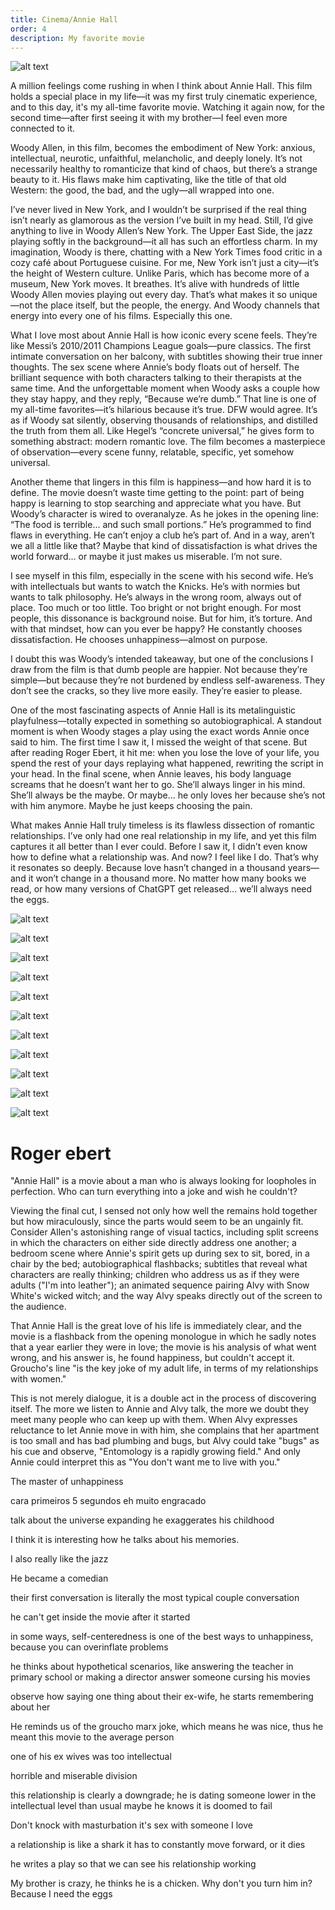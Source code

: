 ```yaml
---
title: Cinema/Annie Hall
order: 4
description: My favorite movie
---
```


![alt text](image.png)

A million feelings come rushing in when I think about Annie Hall. This film holds a special place in my life—it was my first truly cinematic experience, and to this day, it's my all-time favorite movie. Watching it again now, for the second time—after first seeing it with my brother—I feel even more connected to it.

Woody Allen, in this film, becomes the embodiment of New York: anxious, intellectual, neurotic, unfaithful, melancholic, and deeply lonely. It’s not necessarily healthy to romanticize that kind of chaos, but there’s a strange beauty to it. His flaws make him captivating, like the title of that old Western: the good, the bad, and the ugly—all wrapped into one.

I’ve never lived in New York, and I wouldn’t be surprised if the real thing isn’t nearly as glamorous as the version I’ve built in my head. Still, I’d give anything to live in Woody Allen’s New York. The Upper East Side, the jazz playing softly in the background—it all has such an effortless charm. In my imagination, Woody is there, chatting with a New York Times food critic in a cozy café about Portuguese cuisine. For me, New York isn’t just a city—it’s the height of Western culture. Unlike Paris, which has become more of a museum, New York moves. It breathes. It’s alive with hundreds of little Woody Allen movies playing out every day. That’s what makes it so unique—not the place itself, but the people, the energy. And Woody channels that energy into every one of his films. Especially this one.

What I love most about Annie Hall is how iconic every scene feels. They’re like Messi’s 2010/2011 Champions League goals—pure classics. The first intimate conversation on her balcony, with subtitles showing their true inner thoughts. The sex scene where Annie’s body floats out of herself. The brilliant sequence with both characters talking to their therapists at the same time. And the unforgettable moment when Woody asks a couple how they stay happy, and they reply, “Because we’re dumb.” That line is one of my all-time favorites—it’s hilarious because it’s true. DFW would agree. It’s as if Woody sat silently, observing thousands of relationships, and distilled the truth from them all. Like Hegel’s “concrete universal,” he gives form to something abstract: modern romantic love. The film becomes a masterpiece of observation—every scene funny, relatable, specific, yet somehow universal.

Another theme that lingers in this film is happiness—and how hard it is to define. The movie doesn’t waste time getting to the point: part of being happy is learning to stop searching and appreciate what you have. But Woody’s character is wired to overanalyze. As he jokes in the opening line: “The food is terrible... and such small portions.” He’s programmed to find flaws in everything. He can’t enjoy a club he’s part of. And in a way, aren’t we all a little like that? Maybe that kind of dissatisfaction is what drives the world forward... or maybe it just makes us miserable. I’m not sure.

I see myself in this film, especially in the scene with his second wife. He’s with intellectuals but wants to watch the Knicks. He’s with normies but wants to talk philosophy. He’s always in the wrong room, always out of place. Too much or too little. Too bright or not bright enough. For most people, this dissonance is background noise. But for him, it’s torture. And with that mindset, how can you ever be happy? He constantly chooses dissatisfaction. He chooses unhappiness—almost on purpose.

I doubt this was Woody’s intended takeaway, but one of the conclusions I draw from the film is that dumb people are happier. Not because they’re simple—but because they’re not burdened by endless self-awareness. They don’t see the cracks, so they live more easily. They’re easier to please.

One of the most fascinating aspects of Annie Hall is its metalinguistic playfulness—totally expected in something so autobiographical. A standout moment is when Woody stages a play using the exact words Annie once said to him. The first time I saw it, I missed the weight of that scene. But after reading Roger Ebert, it hit me: when you lose the love of your life, you spend the rest of your days replaying what happened, rewriting the script in your head. In the final scene, when Annie leaves, his body language screams that he doesn’t want her to go. She’ll always linger in his mind. She’ll always be the maybe. Or maybe... he only loves her because she’s not with him anymore. Maybe he just keeps choosing the pain.

What makes Annie Hall truly timeless is its flawless dissection of romantic relationships. I’ve only had one real relationship in my life, and yet this film captures it all better than I ever could. Before I saw it, I didn’t even know how to define what a relationship was. And now? I feel like I do. That’s why it resonates so deeply. Because love hasn’t changed in a thousand years—and it won’t change in a thousand more. No matter how many books we read, or how many versions of ChatGPT get released… we’ll always need the eggs.

![alt text](1.png)

![alt text](2.png)

![alt text](4.png)

![alt text](5.png)

![alt text](6.png)

![alt text](7.png)

![alt text](9.jpeg)

![alt text](10.jpg)

![alt text](11.jpg)

![alt text](12.jpeg)

![alt text](13.jpg)

# Roger ebert

"Annie Hall" is a movie about a man who is always looking for loopholes in perfection. Who can turn everything into a joke and wish he couldn't?

Viewing the final cut, I sensed not only how well the remains hold together but how miraculously, since the parts would seem to be an ungainly fit. Consider Allen's astonishing range of visual tactics, including split screens in which the characters on either side directly address one another; a bedroom scene where Annie's spirit gets up during sex to sit, bored, in a chair by the bed; autobiographical flashbacks; subtitles that reveal what characters are really thinking; children who address us as if they were adults ("I'm into leather"); an animated sequence pairing Alvy with Snow White's wicked witch; and the way Alvy speaks directly out of the screen to the audience.

That Annie Hall is the great love of his life is immediately clear, and the movie is a flashback from the opening monologue in which he sadly notes that a year earlier they were in love; the movie is his analysis of what went wrong, and his answer is, he found happiness, but couldn't accept it. Groucho's line "is the key joke of my adult life, in terms of my relationships with women."

This is not merely dialogue, it is a double act in the process of discovering itself. The more we listen to Annie and Alvy talk, the more we doubt they meet many people who can keep up with them. When Alvy expresses reluctance to let Annie move in with him, she complains that her apartment is too small and has bad plumbing and bugs, but Alvy could take "bugs" as his cue and observe, "Entomology is a rapidly growing field." And only Annie could interpret this as "You don't want me to live with you."


The master of unhappiness

cara primeiros 5 segundos eh muito engracado

talk about the universe expanding
he exaggerates his childhood

I think it is interesting how he talks about his memories.

I also really like the jazz

He became a comedian

their first conversation is literally the most typical couple conversation

he can't get inside the movie after it started

in some ways, self-centeredness is one of the best ways to unhappiness, because you can overinflate problems

he thinks about hypothetical scenarios, like answering the teacher in primary school or making a director
answer someone cursing his movies

observe how saying one thing about their ex-wife, he starts remembering about her

He reminds us of the groucho marx joke, which means he was nice, thus he meant this movie to the average person

one of his ex wives was too intellectual

horrible and miserable division

this relationship is clearly a downgrade; he is dating someone lower 
in the intellectual level than usual
maybe he knows it is doomed to fail

Don't knock 
with 
masturbation it's sex with someone I love

a relationship is like a shark it has to constantly move forward, or it dies

he writes a play so that we can see his relationship working

My brother is crazy, he thinks he is a chicken. Why don't you turn him in?
Because I need the eggs